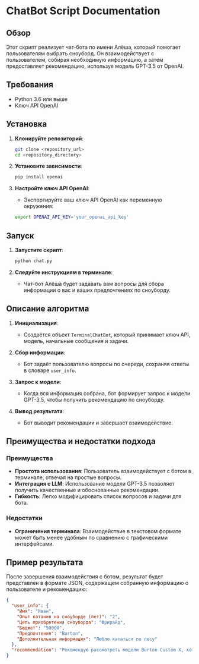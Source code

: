 # ChatBot Script Documentation

## Обзор

Этот скрипт реализует чат-бота по имени Алёша, который помогает пользователям выбрать сноуборд. Он взаимодействует с пользователем, собирая необходимую информацию, а затем предоставляет рекомендацию, используя модель GPT-3.5 от OpenAI.

## Требования

- Python 3.6 или выше
- Ключ API OpenAI

## Установка

1. **Клонируйте репозиторий**:
    ```sh
    git clone <repository_url>
    cd <repository_directory>
    ```

2. **Установите зависимости**:
    ```sh
    pip install openai
    ```

3. **Настройте ключ API OpenAI**:
    - Экспортируйте ваш ключ API OpenAI как переменную окружения:
    ```sh
    export OPENAI_API_KEY='your_openai_api_key'
    ```

## Запуск

1. **Запустите скрипт**:
    ```sh
    python chat.py
    ```

2. **Следуйте инструкциям в терминале**:
    - Чат-бот Алёша будет задавать вам вопросы для сбора информации о вас и ваших предпочтениях по сноуборду.

## Описание алгоритма

1. **Инициализация**:
    - Создаётся объект `TerminalChatBot`, который принимает ключ API, модель, начальные сообщения и задачи.

2. **Сбор информации**:
    - Бот задаёт пользователю вопросы по очереди, сохраняя ответы в словаре `user_info`.

3. **Запрос к модели**:
    - Когда вся информация собрана, бот формирует запрос к модели GPT-3.5, чтобы получить рекомендацию по сноуборду.

4. **Вывод результата**:
    - Бот выводит рекомендации и завершает взаимодействие.

## Преимущества и недостатки подхода

### Преимущества

- **Простота использования**: Пользователь взаимодействует с ботом в терминале, отвечая на простые вопросы.
- **Интеграция с LLM**: Использование модели GPT-3.5 позволяет получить качественные и обоснованные рекомендации.
- **Гибкость**: Легко модифицировать список вопросов и задачи для бота.

### Недостатки

- **Ограничения терминала**: Взаимодействие в текстовом формате может быть менее удобным по сравнению с графическими интерфейсами.

## Пример результата

После завершения взаимодействия с ботом, результат будет представлен в формате JSON, содержащем собранную информацию о пользователе и рекомендацию:

```json
{
  "user_info": {
    "Имя": "Иван",
    "Опыт катания на сноуборде (лет)": "2",
    "Цель приобретения сноуборда": "Фрирайд",
    "Бюджет": "50000",
    "Предпочтения": "Burton",
    "Дополнительная информация": "Люблю кататься по лесу"
  },
  "recommendation": "Рекомендую рассмотреть модели Burton Custom X, которые идеально подходят для фрирайда и вашего уровня опыта."
}
